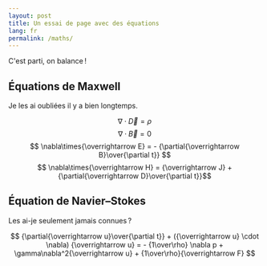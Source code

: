 ```yaml
---
layout: post
title: Un essai de page avec des équations
lang: fr
permalink: /maths/
---
```


C'est parti, on balance !

## Équations de Maxwell

Je les ai oubliées il y a bien longtemps.

$$ \nabla\cdot{\overrightarrow D} = \rho $$
$$ \nabla\cdot{\overrightarrow B} = 0 $$
$$ \nabla\times{\overrightarrow E} = - {\partial{\overrightarrow B}\over{\partial t}} $$
$$ \nabla\times{\overrightarrow H} = {\overrightarrow J} +  {\partial{\overrightarrow D}\over{\partial t}}$$

## Équation de Navier–Stokes

Les ai-je seulement jamais connues ?

$$ {\partial{\overrightarrow u}\over{\partial t}} + ({\overrightarrow u} \cdot \nabla) {\overrightarrow u} = - {1\over\rho} \nabla p + \gamma\nabla^2{\overrightarrow u} + {1\over\rho}{\overrightarrow F} $$

